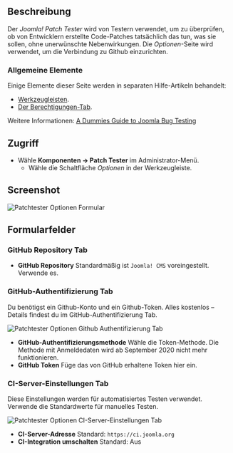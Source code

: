 <!-- Filename: Help4.x:Components_Patch_Tester_Options / Display title: Patch Tester Optionen -->

## Beschreibung

Der *Joomla! Patch Tester* wird von Testern verwendet, um zu überprüfen, ob von Entwicklern erstellte Code-Patches tatsächlich das tun, was sie sollen, ohne unerwünschte Nebenwirkungen. Die *Optionen*-Seite wird verwendet, um die Verbindung zu Github einzurichten.

### Allgemeine Elemente

Einige Elemente dieser Seite werden in separaten Hilfe-Artikeln behandelt:

* [Werkzeugleisten](jdocmanual?article=help/common-elements/toolbars).
* [Der Berechtigungen-Tab](jdocmanual?article=help/common-elements/edit-permissions).

Weitere Informationen: [A Dummies Guide to Joomla Bug Testing](https://brian.teeman.net/joomla/873-a-dummies-guide-to-joomla-bug-testing)

## Zugriff

- Wähle **Komponenten → Patch Tester** im Administrator-Menü.
  - Wähle die Schaltfläche *Optionen* in der Werkzeugleiste.

## Screenshot

![Patchtester Optionen Formular](../../../en/images/joomla-patchtester/patchtester-options-github-repository-tab.png)

## Formularfelder

### GitHub Repository Tab

- **GitHub Repository** Standardmäßig ist `Joomla! CMS` voreingestellt. Verwende es.

### GitHub-Authentifizierung Tab

Du benötigst ein Github-Konto und ein Github-Token. Alles kostenlos – Details findest du im GitHub-Authentifizierung Tab.

![Patchtester Optionen Github Authentifizierung Tab](../../../en/images/joomla-patchtester/patchtester-options-github-authentication-tab.png)

- **GitHub-Authentifizierungsmethode** Wähle die Token-Methode. Die Methode mit Anmeldedaten wird ab September 2020 nicht mehr funktionieren.
- **GitHub Token** Füge das von GitHub erhaltene Token hier ein.

### CI-Server-Einstellungen Tab

Diese Einstellungen werden für automatisiertes Testen verwendet. Verwende die Standardwerte für manuelles Testen.

![Patchtester Optionen CI-Server-Einstellungen Tab](../../../en/images/joomla-patchtester/patchtester-options-ci-server-settings-tab.png)

- **CI-Server-Adresse** Standard: `https://ci.joomla.org`
- **CI-Integration umschalten** Standard: Aus
